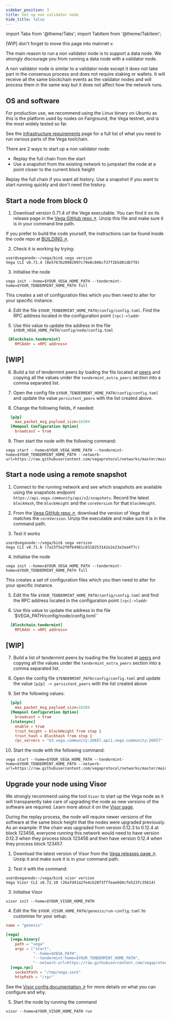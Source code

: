 ```yaml
---
sidebar_position: 3
title: Set up non validator node
hide_title: false
---
```

import Tabs from '@theme/Tabs';
import TabItem from '@theme/TabItem';

[WIP] don't forget to move this page into mainnet v.

The main reason to run a non validator node is to support a data node. We strongly discourage you from running a data node with a validator node.

A non validator node is similar to a validator node except it does not take part in the consensus process and does not require staking or wallets. It will receive all the same blockchain events as the validator nodes and will process them in the same way but it does not affect how the network runs. 

## OS and software
For production use, we recommend using the Linux binary on Ubuntu as this is the platform used by nodes on Fairground, the Vega testnet, and is the most widely tested so far.

See the [infrastructure requirements](../requirements/infrastructure.md) page for a full list of what you need to run various parts of the Vega toolchain.

There are 2 ways to start up a non validator node:
* Replay the full chain from the start
* Use a snapshot from the existing network to jumpstart the node at a point closer to the current block height

Replay the full chain if you want all history. Use a snapshot if you want to start running quickly and don't need the history.

## Start a node from block 0

1. Download version 0.71.4 of the Vega executable. You can find it on its release page in the [Vega GitHub repo ↗](https://github.com/vegaprotocol/vega/releases/tag/v0.71.4%2Bfix). Unzip this file and make sure it is in your command line path.

If you prefer to build the code yourself, the instructions can be found inside the code repo at [BUILDING ↗](https://github.com/vegaprotocol/vega/blob/develop/BUILDING.md).

2. Check it is working by trying:

```
user@veganode:~/vega/bin$ vega version
Vega CLI v0.71.4 (8e5767b20902097c79e8c846cf37f2b5d01dbff8)

```

3. Initialise the node 

```
vega init --home=$YOUR_VEGA_HOME_PATH --tendermint-home=$YOUR_TENDERMINT_HOME_PATH full
```

This creates a set of configuration files which you then need to alter for your specific instance.

4. Edit the file `$YOUR_TENDERMINT_HOME_PATH/config/config.toml`. Find the RPC address located in the configuration point `[rpc]->laddr`
 
5. Use this value to update the address in the file `$YOUR_VEGA_HOME_PATH/config/node/config.toml`

```toml
 [Blockchain.tendermint]
    RPCAddr = <RPC address>
```
## [WIP]
6. Build a list of tendermint peers by loading the file located at [peers](https://github.com/vegaprotocol/ansible/blob/master/inventories/mainnet.yaml) and copying all the values under the `tendermint_extra_peers` section into a comma separated list.

7. Open the config file `$YOUR_TENDERMINT_HOME_PATH/config/config.toml` and update the value `persistent_peers` with the list created above.

8. Change the following fields, if needed:

```toml
  [p2p]
    max_packet_msg_payload_size=16384
  [Mempool Configuration Option]
    broadcast = true
``` 

9. Then start the node with the following command:

```script
vega start --home=$YOUR_VEGA_HOME_PATH --tendermint-home=$YOUR_TENDERMINT_HOME_PATH --network-url=https://raw.githubusercontent.com/vegaprotocol/networks/master/mainnet1/genesis.json
```

## Start a node using a remote snapshot

1. Connect to the running network and see which snapshots are available using the snapshots endpoint `https://api.vega.community/api/v2/snapshots`. Record the latest `blockHash`, the `blockHeight` and the `coreVersion` for that `blockHeight`.

2. From the [Vega GitHub repo ↗](https://github.com/vegaprotocol/vega/releases), download the version of Vega that matches the `coreVersion`. Unzip the executable and make sure it is in the command path.

3. Test it works
```script
user@veganode:~/vega/bin$ vega version
Vega CLI v0.71.6 (7a23f5e2f0fb4981c8318253142e2e23e3aa4f7c)
```

4. Initialise the node 

```script
vega init --home=$YOUR_VEGA_HOME_PATH --tendermint-home=$YOUR_TENDERMINT_HOME_PATH full
```

This creates a set of configuration files which you then need to alter for your specific instance.

5. Edit the file `$YOUR_TENDERMINT_HOME_PATH/config/config.toml` and find the RPC address located in the configuration point `[rpc]->laddr`

6. Use this value to update the address in the file `$VEGA_PATH/config/node/config.toml``

```toml
  [Blockchain.tendermint]
    RPCAddr = <RPC address>
```
## [WIP]
7. Build a list of tendermint peers by loading the file located at [peers](https://github.com/vegaprotocol/ansible/blob/master/inventories/mainnet.yaml) and copying all the values under the `tendermint_extra_peers` section into a comma separated list.

8. Open the config file `$TENDERMINT_PATH/config/config.toml` and update the value `[p2p] -> persistent_peers` with the list created above

9. Set the following values:

```toml
  [p2p]
    max_packet_msg_payload_size=16384
  [Mempool Configuration Option]
    broadcast = true
  [statesync]
    enable = true
    trust_height = blockHeight from step 1
    trust_hash = Blockhash from step 1
    rpc_servers = "m3.vega.community:26657,api1.vega.community:26657"
```

10. Start the node with the following command:

```script
vega start --home=$YOUR_VEGA_HOME_PATH --tendermint-home=$YOUR_TENDERMINT_HOME_PATH --network-url=https://raw.githubusercontent.com/vegaprotocol/networks/master/mainnet1/genesis.json
```

## Upgrade your node using Visor
We strongly recommend using the tool `Visor` to start up the Vega node as it will transparently take care of upgrading the node as new versions of the software are required. Learn more about it on the [Visor page](../visor.md).

During the replay process, the node will require newer versions of the software at the same block height that the nodes were upgraded previously. As an example: If the chain was upgraded from version 0.12.3 to 0.12.4 at block 123456, everyone running this network would need to have version 0.12.3 when they process block 123456 and then have version 0.12.4 when they process block 123457.

1. Download the latest version of Visor from the [Vega releases page ↗](https://github.com/vegaprotocol/vega/releases/). Unzip it and make sure it is in your command path.

2. Test it with the command:

```script
user@veganode:~/vega/bin$ visor version
Vega Visor CLI v0.72.10 (26afd41a2fe4cb20f3fffeae0d4cfe523fc35614)
```
3.  Initialise Visor

```script
visor init --home=$YOUR_VISOR_HOME_PATH
```
4. Edit the file `$YOUR_VISOR_HOME_PATH/genesis/run-config.toml` to customise for your setup:

```toml
name = "genesis"

[vega]
  [vega.binary]
    path = "vega"
    args = ["start",
            "--home=$VEGA_PATH",
            "--tendermint-home=$YOUR_TENDERMINT_HOME_PATH",
            "--network-url=https://raw.githubusercontent.com/vegaprotocol/networks/master/mainnet1/genesis.json"]
  [vega.rpc]
    socketPath = "/tmp/vega.sock"
    httpPath = "/rpc"
```

See the [Visor config documentation ↗](https://github.com/vegaprotocol/vega/blob/develop/visor/visor-config.md) for more details on what you can configure and why.

5. Start the node by running the command

```script
visor --home=$YOUR_VISOR_HOME_PATH run
```